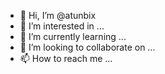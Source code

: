 - 👋 Hi, I’m @atunbix
- 👀 I’m interested in ...
- 🌱 I’m currently learning ...
- 💞️ I’m looking to collaborate on ...
- 📫 How to reach me ...

<!---
atunbix/atunbix is a ✨ special ✨ repository because its `README.md` (this file) appears on your GitHub profile.
You can click the Preview link to take a look at your changes.
--->
